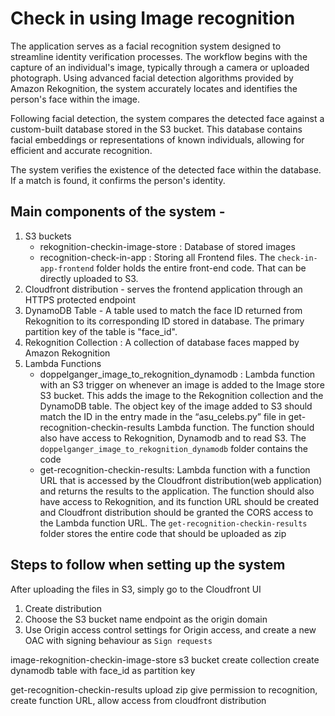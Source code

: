 # Check in using Image recognition

The application serves as a facial recognition system designed to streamline identity verification processes. The workflow begins with the capture of an individual's image, typically through a camera or uploaded photograph. Using advanced facial detection algorithms provided by Amazon Rekognition, the system accurately locates and identifies the person's face within the image.

Following facial detection, the system compares the detected face against a custom-built database stored in the S3 bucket. This database contains facial embeddings or representations of known individuals, allowing for efficient and accurate recognition.

The system verifies the existence of the detected face within the database. If a match is found, it confirms the person's identity.


## Main components of the system - 
1. S3 buckets
    - rekognition-checkin-image-store : Database of stored images
    - recognition-check-in-app : Storing all Frontend files. The `check-in-app-frontend` folder holds the entire front-end code. That can be directly uploaded to S3.
2. Cloudfront distribution - serves the frontend application through an HTTPS protected endpoint
3. DynamoDB Table - A table used to match the face ID returned from Rekognition to its corresponding ID stored in database. The primary partition key of the table is "face_id".
4. Rekognition Collection : A collection of database faces mapped by Amazon Rekognition
5. Lambda Functions
    - doppelganger_image_to_rekognition_dynamodb : Lambda function with an S3 trigger on whenever an image is added to the Image store S3 bucket. This adds the image to the Rekognition collection and the DynamoDB table. The object key of the image added to S3 should match the ID in the entry made in the “asu_celebs.py” file in get-recognition-checkin-results Lambda function. The function should also have access to Rekognition, Dynamodb and to read S3. The `doppelganger_image_to_rekognition_dynamodb` folder contains the code
    - get-recognition-checkin-results: Lambda function with a function URL that is accessed by the Cloudfront distribution(web application) and returns the results to the application. The function should also have access to Rekognition, and its function URL should be created and Cloudfront distribution should be granted the CORS access to the Lambda function URL. The `get-recognition-checkin-results` folder stores the entire code that should be uploaded as zip


## Steps to follow when setting up the system
After uploading the files in S3, simply go to the Cloudfront UI
1. Create distribution
2. Choose the S3 bucket name endpoint as the origin domain
3. Use Origin access control settings for Origin access, and create a new OAC with signing behaviour as `Sign requests`

image-rekognition-checkin-image-store s3 bucket
create collection
create dynamodb table with face_id as partition key



get-recognition-checkin-results upload zip
give permission to recognition, create function URL, allow access from cloudfront distribution



